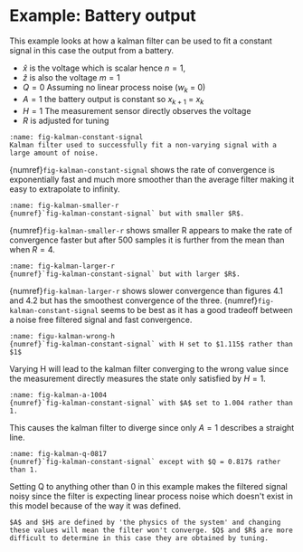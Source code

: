 # Example: Battery output

This example looks at how a kalman filter can be used to fit a constant signal in this case the output from a battery.
- $\hat{x}$ is the voltage which is scalar hence $n = 1$, 
- $\hat{z}$ is also the voltage $m=1$
- $Q = 0$ Assuming no linear process noise ($w_k$ = 0) 
- $A=1$ the battery output is constant so $x_{k+1}$ = $x_k$
- $H = 1$ The measurement sensor directly observes the voltage
- $R$ is adjusted for tuning

```{figure} image-2.png
:name: fig-kalman-constant-signal
Kalman filter used to successfully fit a non-varying signal with a large amount of noise.
```
{numref}`fig-kalman-constant-signal` shows the rate of convergence is exponentially fast and much more smoother than the average filter making it easy to extrapolate to infinity.

```{figure} image-3.png
:name: fig-kalman-smaller-r
{numref}`fig-kalman-constant-signal` but with smaller $R$.
```

{numref}`fig-kalman-smaller-r` shows smaller R appears to make the rate of convergence faster but after 500 samples it is further from the mean than when $R=4$.

```{figure} image-4.png
:name: fig-kalman-larger-r
{numref}`fig-kalman-constant-signal` but with larger $R$.
```

{numref}`fig-kalman-larger-r` shows slower convergence than figures 4.1 and 4.2 but has the smoothest convergence of the three. {numref}`fig-kalman-constant-signal` seems to be best as it has a good tradeoff between a noise free filtered signal and fast convergence.

```{figure} image-5.png
:name: figu-kalman-wrong-h
{numref}`fig-kalman-constant-signal` with H set to $1.115$ rather than $1$
```

Varying H will lead to the kalman filter converging to the wrong value since the measurement directly measures the state only satisfied by $H = 1$.

```{figure} image-6.png
:name: fig-kalman-a-1004
{numref}`fig-kalman-constant-signal` with $A$ set to 1.004 rather than 1.
```

This causes the kalman filter to diverge since only $A=1$ describes a straight line.
```{figure} image-7.png
:name: fig-kalman-q-0817
{numref}`fig-kalman-constant-signal` except with $Q = 0.817$ rather than 1.
```
Setting Q to anything other than $0$ in this example makes the filtered signal noisy since the filter is expecting linear process noise which doesn't exist in this model because of the way it was defined.

```{important}
$A$ and $H$ are defined by 'the physics of the system' and changing these values will mean the filter won't converge. $Q$ and $R$ are more difficult to determine in this case they are obtained by tuning. 
```